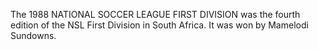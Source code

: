 The 1988 NATIONAL SOCCER LEAGUE FIRST DIVISION was the fourth edition of the NSL First Division in South Africa. It was won by Mamelodi Sundowns.
